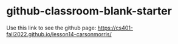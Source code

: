 # github-classroom-blank-starter

Use this link to see the github page: https://cs401-fall2022.github.io/lesson14-carsonmorris/
